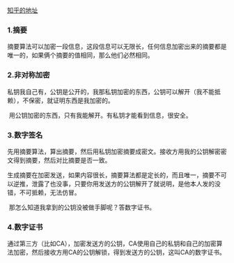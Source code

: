 [知乎的地址](https://zhuanlan.zhihu.com/p/32754315)

### 1.摘要

​		摘要算法可以加密一段信息，这段信息可以无限长，任何信息加密出来的摘要都是唯一的，如果俩个摘要的值相同，那么他们必然相同。



### 2.非对称加密

​		私钥我自己有，公钥是公开的，我那私钥加密的东西，公钥可以解开（我不能抵赖），不保密，就证明东西是我加密的。

​		用公钥加密的东西，只有我能解开。有私钥才能看到信息，很安全。



### 3.数字签名

​		先用摘要算法，算出摘要，然后用私钥加密摘要成密文。接收方用我的公钥解密密文得到摘要，然后对比摘要是否一致。

生成摘要在加密发送，如果内容很长，摘要算法都是定长的，而且唯一，摘要不可以逆推，泄露了也没事，只要你用发送方的公钥解开了就说明，是他本人发的没错，不可抵赖，无法仿冒。

​		那怎么知道我拿到的公钥没被做手脚呢？答数字证书。

### 4.数字证书

​		通过第三方（比如CA），加密发送方的公钥，CA使用自己的私钥和自己的加密算法加密，然后接收方用CA的公钥解锁，得到发送方的公钥，这叫CA的数字证书。







